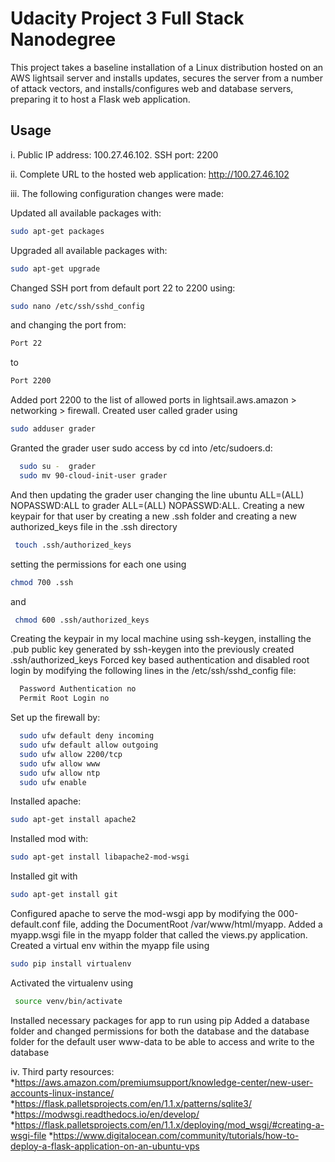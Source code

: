 # Udacity Project 3 Full Stack  Nanodegree

This project takes a baseline installation of a Linux distribution hosted on an AWS lightsail server and installs updates, secures the server from a number of attack vectors, and installs/configures web and database servers, preparing it to host a Flask web application.

##  Usage

i. Public IP address: 100.27.46.102.  SSH port: 2200

ii. Complete URL to the hosted web application: http://100.27.46.102

iii. The following configuration changes were made:

  Updated all available packages with:
  ``` bash
  sudo apt-get packages
  ```
  Upgraded all available packages with:
  ```bash
  sudo apt-get upgrade
  ```
  Changed SSH port from default port 22 to 2200 using:
  ```bash
  sudo nano /etc/ssh/sshd_config
  ```
  and changing the port from:
  ```bash
  Port 22
  ```  
  to
  ```bash
  Port 2200
  ```
  Added port 2200 to the list of allowed ports in lightsail.aws.amazon > networking > firewall.
  Created user called grader using
   ```bash
   sudo adduser grader
   ```
  Granted the grader user sudo access by cd into /etc/sudoers.d:
  ```bash
    sudo su -  grader
    sudo mv 90-cloud-init-user grader
  ```
  And then updating the grader user changing the line ubuntu ALL=(ALL) NOPASSWD:ALL to grader ALL=(ALL) NOPASSWD:ALL. Creating a new keypair for that user by creating a new .ssh folder and creating a new authorized_keys file in the .ssh directory
   ``` bash
    touch .ssh/authorized_keys
  ```
  setting the permissions for each one using
  ``` bash
  chmod 700 .ssh
  ```
  and
  ``` bash
   chmod 600 .ssh/authorized_keys
   ```
  Creating the keypair in my local machine using ssh-keygen, installing the .pub public key generated by ssh-keygen into the previously created .ssh/authorized_keys
  Forced key based authentication and disabled root login by modifying the following lines in the /etc/ssh/sshd_config file:
  ``` bash
    Password Authentication no
    Permit Root Login no
  ```
  Set up the firewall by:
  ``` bash
    sudo ufw default deny incoming
    sudo ufw default allow outgoing
    sudo ufw allow 2200/tcp
    sudo ufw allow www
    sudo ufw allow ntp
    sudo ufw enable
  ```
  Installed  apache:
  ``` bash
  sudo apt-get install apache2   
  ```
  Installed mod with:
  ``` bash
  sudo apt-get install libapache2-mod-wsgi
  ```
  Installed git with
  ``` bash
  sudo apt-get install git
  ```
  Configured apache to serve the mod-wsgi app by modifying the 000-default.conf file, adding the DocumentRoot /var/www/html/myapp.
  Added a myapp.wsgi file in the myapp folder that called the views.py application.
  Created a virtual env within the myapp file using
  ``` bash
  sudo pip install virtualenv
  ```
  Activated the virtualenv using
  ``` bash
   source venv/bin/activate
  ```
  Installed necessary packages for app to run using pip
  Added a database folder and changed permissions for both the database and the database folder for the default user www-data to be able to access and write to the database

iv. Third party resources:
  *https://aws.amazon.com/premiumsupport/knowledge-center/new-user-accounts-linux-instance/
  *https://flask.palletsprojects.com/en/1.1.x/patterns/sqlite3/
  *https://modwsgi.readthedocs.io/en/develop/
  *https://flask.palletsprojects.com/en/1.1.x/deploying/mod_wsgi/#creating-a-wsgi-file
  *https://www.digitalocean.com/community/tutorials/how-to-deploy-a-flask-application-on-an-ubuntu-vps
